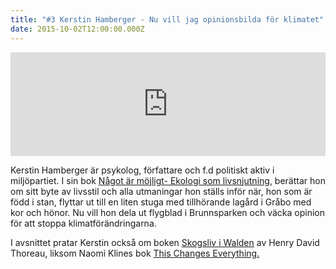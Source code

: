 ```yaml
---
title: "#3 Kerstin Hamberger - Nu vill jag opinionsbilda för klimatet"
date: 2015-10-02T12:00:00.000Z
---
```


<iframe src="https://w.soundcloud.com/player/?url=https%3A//api.soundcloud.com/tracks/226556331&amp;auto_play=false&amp;hide_related=false&amp;show_comments=true&amp;show_user=true&amp;show_reposts=false" width="100%" height="166" frameborder="no" scrolling="no"></iframe>

Kerstin Hamberger är psykolog, författare och f.d politiskt aktiv i miljöpartiet. I sin bok [Något är möjligt- Ekologi som livsnjutning](https://www.adlibris.com/se/bok/nagot-ar-mojligt-ekologi-som-livsnjutning-9789197709934), berättar hon om sitt byte av livsstil och alla utmaningar hon ställs inför när, hon som är född i stan, flyttar ut till en liten stuga med tillhörande lagård i Gråbo med kor och hönor. Nu vill hon dela ut flygblad i Brunnsparken och väcka opinion för att stoppa klimatförändringarna.

I avsnittet pratar Kerstin också om boken [Skogsliv i Walden](https://sv.wikipedia.org/wiki/Henry_David_Thoreau) av Henry David Thoreau, liksom Naomi Klines bok [This Changes Everything.](http://thischangeseverything.org/)
